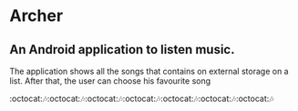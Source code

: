 # Archer
## An Android application to listen music.

The application shows all the songs that contains on external storage on a list. After that, the user can choose his favourite song 

:octocat::notes::octocat::notes::octocat::notes::octocat::notes::octocat::notes::octocat::notes::octocat::notes:
